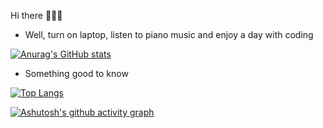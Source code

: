 Hi there 👋👋👋
- Well, turn on laptop, listen to piano music and enjoy a day with coding

<!-- - 👋 Hi, I’m ToanTim
- 👀 I’m interested in Full stack development 
- 🌱 I’m currently learning Software Engineering at Tampere University of Applied Sciences  
- 💞️ I’m looking to collaborate on Web Development
- 📫 How to reach me :+ my email: Toan.tran@tuni.fi
                       + My phone number: +358468885032
                       

<!---
ToanTim/ToanTim is a ✨ special ✨ repository because its `README.md` (this file) appears on your GitHub profile.
You can click the Preview link to take a look at your changes.
---> 


[![Anurag's GitHub stats](https://github-readme-stats.vercel.app/api?username=ToanTim&show_icons=true&theme=merko)](https://github.com/anuraghazra/github-readme-stats)

- Something good to know

[![Top Langs](https://github-readme-stats.vercel.app/api/top-langs/?username=ToanTim&show_icons=true&theme=merko)](https://github.com/anuraghazra/github-readme-stats)

[![Ashutosh's github activity graph](https://activity-graph.herokuapp.com/graph?username=ToanTim&theme=dracula)](https://github.com/ashutosh00710/github-readme-activity-graph)
